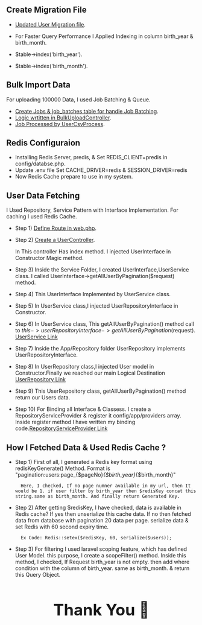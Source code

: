 ## Create Migration File

- [Updated User Migration file](https://github.com/alaminrony/Doctime-Task/blob/master/database/migrations/2014_10_12_000000_create_users_table.php).

- For Faster Query Performance I Applied Indexing in column birth_year & birth_month.
- $table->index('birth_year').
- $table->index('birth_month').

## Bulk Import Data

For uploading 100000 Data, I used Job Batching & Queue.


- [Create Jobs & job_batches table for handle Job Batching](https://github.com/alaminrony/Doctime-Task/blob/master/database/migrations/2024_01_19_111017_create_job_batches_table.php).
- [Logic wrtitten in BulkUploadController](https://github.com/alaminrony/Doctime-Task/blob/master/app/Http/Controllers/BulkUploadController.php).
- [Job Processed by UserCsvProcess](https://github.com/alaminrony/Doctime-Task/blob/master/app/Jobs/UserCsvProcess.php).

## Redis Configuraion

- Installing Redis Server, predis, & Set REDIS_CLIENT=predis in config/databse.php. 
- Update .env file Set CACHE_DRIVER=redis & SESSION_DRIVER=redis 
- Now Redis Cache prepare to use in my system. 


## User Data Fetching

I Used Repository, Service Pattern with Interface Implementation. For caching I used Redis Cache.

- Step 1) [Define Route in web.php](https://github.com/alaminrony/Doctime-Task/blob/master/routes/web.php).
- Step 2) [Create a UserController](https://github.com/alaminrony/Doctime-Task/blob/master/routes/web.php). 
   
   In This controller Has index method. I injected UserInterface in Constructor Magic method.

 
- Step 3) Inside the Service Folder, I created UserInterface,UserService class. I called UserInterface->getAllUserByPagination($request) method.
- Step 4) This UserInterface Implemented by UserService class. 
- Step 5) In UserService class,I injected UserRepositoryInterface in Constructor.
- Step 6) In UserService class, This getAllUserByPagination() method call to $this->userRepositoryInterface->getAllUserByPagination($request).   [UserService Link](https://github.com/alaminrony/Doctime-Task/blob/master/app/Service/UserService.php)
- Step 7) Inside the App/Repository folder UserRepository implements UserRepositoryInterface.
- Step 8) In UserRepository class,I injected User model in Constructor.Finally we reached our main Logical Destination [UserRepository Link](https://github.com/alaminrony/Doctime-Task/blob/master/app/Repository/UserRepository.php)
- Step 9) This UserRepository class, getAllUserByPagination() method return our Users data.
- Step 10) For Binding all Interface & Classess. I create a RepositoryServiceProvider & register it config/app/providers array. 
        Inside register  method I have written my binding code.[RepositoryServiceProvider Link](https://github.com/alaminrony/Doctime-Task/blob/master/app/Providers/RepositoryServiceProvider.php) 


## How I Fetched Data & Used Redis Cache ?

- Step 1) First of all, I generated a Redis key format using redisKeyGenerate() Method. 
          Format is "pagination:users:page_{$pageNo}_{$birth_year}_{$birth_month}"
 
        Here, I checked, If no page numner available in my url, then It would be 1. if user filter by birth_year then $redisKey concat this string.same as birth_month. And finally return Generated Key.

- Step 2) After getting $redisKey, I have checked, data is available in Redis cache? If yes then unserialize this cache data. 
        If no then fetched data from database with pagination 20 data per page. serialize data & set Redis with 60 second expiry time.
    
        Ex Code: Redis::setex($redisKey, 60, serialize($users));

- Step 3) For filtering I used laravel scoping feature, which has defined User Model. 
        this purpose, I create a scopeFilter() method. Inside this method, I checked, If Request birth_year is not empty. then add
        where condition with the column of birth_year. same as birth_month. & return this Query Object.



<div align="center">
  <h1 style="font-size: 3em;">Thank You 🙏</h1>
</div>        






